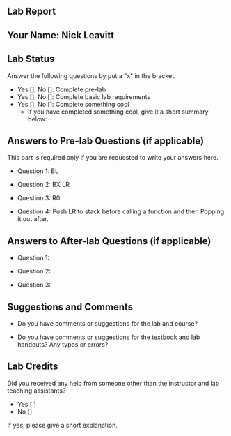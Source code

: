 ##  Lab Report ##

Your Name: Nick Leavitt
-----------


Lab Status
-------
Answer the following questions by put a "x" in the bracket.
- Yes [], No []: Complete pre-lab
- Yes [], No []: Complete basic lab requirements
- Yes [], No []: Complete something cool
  - If you have completed something cool, give it a short summary below: 


Answers to Pre-lab Questions (if applicable)
-------
This part is required only if you are requested to write your answers here. 

* Question 1:
  BL

* Question 2:
  BX LR

* Question 3:
  R0
* Question 4:
  Push LR to stack before calling a function and then Popping it out after.

Answers to After-lab Questions (if applicable)
-------

* Question 1:


* Question 2:


* Question 3:


Suggestions and Comments
-------

* Do you have comments or suggestions for the lab and course?


* Do you have comments or suggestions for the textbook and lab handouts? Any typos or errors?



Lab Credits
-------
Did you received any help from someone other than the instructor and lab teaching assistants?
- Yes [ ]
- No []

If yes, please give a short explanation.

